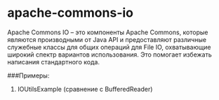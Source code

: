 # apache-commons-io

Apache Commons IO – это компоненты Apache Commons, 
которые являются производными от Java API и предоставляют 
различные служебные классы для общих операций для File IO, 
охватывающие широкий спектр вариантов использования. 
Это помогает избежать написания стандартного кода. 

###Примеры:
1. IOUtilsExample (сравнение с BufferedReader)
